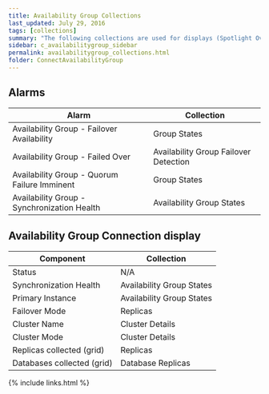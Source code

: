 ```yaml
---
title: Availability Group Collections
last_updated: July 29, 2016
tags: [collections]
summary: "The following collections are used for displays (Spotlight Overview page components and drilldowns)."
sidebar: c_availabilitygroup_sidebar
permalink: availabilitygroup_collections.html
folder: ConnectAvailabilityGroup
---
```



## Alarms

Alarm | Collection
------|-----------
Availability Group - Failover Availability | Group States
Availability Group - Failed Over | Availability Group Failover Detection
Availability Group - Quorum Failure Imminent | Group States
Availability Group - Synchronization Health | Availability Group States

## Availability Group Connection display

Component | Collection
----------|-----------
Status | N/A   
Synchronization Health | Availability Group States   
Primary Instance | Availability Group States   
Failover Mode | Replicas   
Cluster Name | Cluster Details   
Cluster Mode | Cluster Details   
Replicas collected (grid) | Replicas   
Databases collected (grid) | Database Replicas


{% include links.html %}

